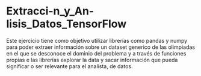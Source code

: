 # Extracci-n_y_An-lisis_Datos_TensorFlow
Este ejercicio tiene como objetivo utilizar librerías como pandas y numpy para poder extraer información sobre un dataset generico de las olimpiadas  en el que se desconoce el dominio del problema y a través de funciones propias e las librerías explorar la data y sacar información que pueda significar o ser relevante para el analista, de datos.
